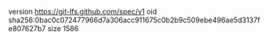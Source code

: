 version https://git-lfs.github.com/spec/v1
oid sha256:0bac0c072477966d7a306acc911675c0b2b9c509ebe496ae5d3137fe807627b7
size 1586
